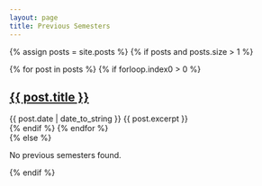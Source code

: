 ```yaml
---
layout: page
title: Previous Semesters
---
```


{% assign posts = site.posts %}
{% if posts and posts.size > 1 %}
  <div class="posts">
    {% for post in posts %}
      {% if forloop.index0 > 0 %}
        <div class="post">
          <h2 class="post-title">
            <a href="{{ post.url | relative_url }}">{{ post.title }}</a>
          </h2>
          <span class="post-date">{{ post.date | date_to_string }}</span>
          {{ post.excerpt }}
        </div>
      {% endif %}
    {% endfor %}
  </div>
{% else %}
  <p>No previous semesters found.</p>
{% endif %}